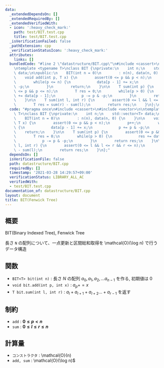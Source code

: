 ```yaml
---
data:
  _extendedDependsOn: []
  _extendedRequiredBy: []
  _extendedVerifiedWith:
  - icon: ':heavy_check_mark:'
    path: test/BIT.test.cpp
    title: test/BIT.test.cpp
  _isVerificationFailed: false
  _pathExtension: cpp
  _verificationStatusIcon: ':heavy_check_mark:'
  attributes:
    links: []
  bundledCode: "#line 2 \"datastructure/BIT.cpp\"\n#include <cassert>\n#include <vector>\n\
    \ntemplate <typename T>\nclass BIT {\nprivate:\n    int n;\n    std::vector<T>\
    \ data;\n\npublic:\n    BIT(int n = 0)\n        : n(n), data(n, 0) {\n    }\n\n\
    \    void add(int p, T x) {\n        assert(0 <= p && p < n);\n        p++;\n\
    \        while(p <= n) {\n            data[p - 1] += x;\n            p += p &\
    \ -p;\n        }\n        return;\n    }\n\n    T sum(int p) {\n        assert(0\
    \ <= p && p <= n);\n        T res = 0;\n        while(p > 0) {\n            res\
    \ += data[p - 1];\n            p -= p & -p;\n        }\n        return res;\n\
    \    }\n\n    T sum(int l, int r) {\n        assert(0 <= l && l <= r && r <= n);\n\
    \        T res = sum(r) - sum(l);\n        return res;\n    }\n};\n"
  code: "#pragma once\n#include <cassert>\n#include <vector>\n\ntemplate <typename\
    \ T>\nclass BIT {\nprivate:\n    int n;\n    std::vector<T> data;\n\npublic:\n\
    \    BIT(int n = 0)\n        : n(n), data(n, 0) {\n    }\n\n    void add(int p,\
    \ T x) {\n        assert(0 <= p && p < n);\n        p++;\n        while(p <= n)\
    \ {\n            data[p - 1] += x;\n            p += p & -p;\n        }\n    \
    \    return;\n    }\n\n    T sum(int p) {\n        assert(0 <= p && p <= n);\n\
    \        T res = 0;\n        while(p > 0) {\n            res += data[p - 1];\n\
    \            p -= p & -p;\n        }\n        return res;\n    }\n\n    T sum(int\
    \ l, int r) {\n        assert(0 <= l && l <= r && r <= n);\n        T res = sum(r)\
    \ - sum(l);\n        return res;\n    }\n};"
  dependsOn: []
  isVerificationFile: false
  path: datastructure/BIT.cpp
  requiredBy: []
  timestamp: '2021-03-28 14:29:57+09:00'
  verificationStatus: LIBRARY_ALL_AC
  verifiedWith:
  - test/BIT.test.cpp
documentation_of: datastructure/BIT.cpp
layout: document
title: BIT(Fenwick Tree)
---
```


## 概要

BIT(Binary Indexed Tree), Fenwick Tree

長さ `N` の配列について、一点更新と区間総和取得を \mathcal{O}(\log n) で行うデータ構造

## 関数
* `BIT<T> bit(int n)` : 長さ $N$ の配列 $a_0, a_1, a_2, \ldots a_{n-1}$ を作る, 初期値は $0$
* `void bit.add(int p, int x)` : $a_p += x$
* `T bit.sum(int l, int r)` : $a_l + a_{l + 1} + a_{l + 2} \ldots + a_{r - 1}$ を返す

## 制約
* `add` : **$0 \leq p < n$**
* `sum` : **$0 \leq l \leq r \leq n$**

## 計算量
* `コンストラクタ` : \mathcal{O}(n)
* `add, sum` : \mathcal{O}(\log n)$